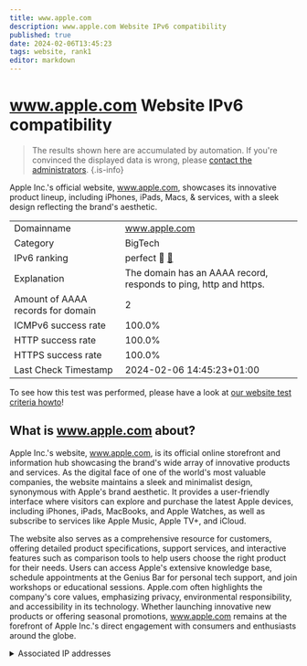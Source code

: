 ```yaml
---
title: www.apple.com
description: www.apple.com Website IPv6 compatibility
published: true
date: 2024-02-06T13:45:23
tags: website, rank1
editor: markdown
---
```


# www.apple.com Website IPv6 compatibility

> The results shown here are accumulated by automation. If you're convinced the displayed data is wrong, please [contact the administrators](/howto/chat). 
{.is-info}

Apple Inc.'s official website, www.apple.com, showcases its innovative product lineup, including iPhones, iPads, Macs, & services, with a sleek design reflecting the brand's aesthetic.


|   |   |
| - | - |
| Domainname | www.apple.com
| Category | BigTech |
| IPv6 ranking | perfect :1st_place_medal: [🔗](/howto/ranking) |
| Explanation | The domain has an AAAA record, responds to ping, http and https. |
| Amount of AAAA records for domain | 2 |
| ICMPv6 success rate | 100.0%|
| HTTP success rate | 100.0% |
| HTTPS success rate | 100.0% |
| Last Check Timestamp | 2024-02-06 14:45:23+01:00 |

To see how this test was performed, please have a look at [our website test criteria howto](/howto/testcriteria/website)!


## What is www.apple.com about?
Apple Inc.'s website, www.apple.com, is its official online storefront and information hub showcasing the brand's wide array of innovative products and services. As the digital face of one of the world's most valuable companies, the website maintains a sleek and minimalist design, synonymous with Apple's brand aesthetic. It provides a user-friendly interface where visitors can explore and purchase the latest Apple devices, including iPhones, iPads, MacBooks, and Apple Watches, as well as subscribe to services like Apple Music, Apple TV+, and iCloud.

The website also serves as a comprehensive resource for customers, offering detailed product specifications, support services, and interactive features such as comparison tools to help users choose the right product for their needs. Users can access Apple's extensive knowledge base, schedule appointments at the Genius Bar for personal tech support, and join workshops or educational sessions. Apple.com often highlights the company's core values, emphasizing privacy, environmental responsibility, and accessibility in its technology. Whether launching innovative new products or offering seasonal promotions, www.apple.com remains at the forefront of Apple Inc.'s direct engagement with consumers and enthusiasts around the globe.



<details>
<summary>Associated IP addresses</summary>

2a02:26f0:c6:39c::1aca

2a02:26f0:c6:38e::1aca

</details>
